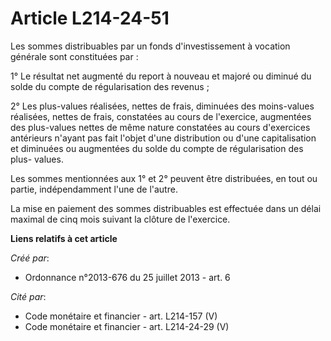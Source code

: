 # Article L214-24-51

Les sommes distribuables par un fonds d'investissement à vocation générale sont constituées par :

1° Le résultat net augmenté du report à nouveau et majoré ou diminué du solde du compte de régularisation des revenus ;

2° Les plus-values réalisées, nettes de frais, diminuées des moins-values réalisées, nettes de frais, constatées au cours de
l'exercice, augmentées des plus-values nettes de même nature constatées au cours d'exercices antérieurs n'ayant pas fait
l'objet d'une distribution ou d'une capitalisation et diminuées ou augmentées du solde du compte de régularisation des plus-
values.

Les sommes mentionnées aux 1° et 2° peuvent être distribuées, en tout ou partie, indépendamment l'une de l'autre.

La mise en paiement des sommes distribuables est effectuée dans un délai maximal de cinq mois suivant la clôture de
l'exercice.

**Liens relatifs à cet article**

_Créé par_:

  - Ordonnance n°2013-676 du 25 juillet 2013 - art. 6

_Cité par_:

  - Code monétaire et financier - art. L214-157 (V)
  - Code monétaire et financier - art. L214-24-29 (V)
